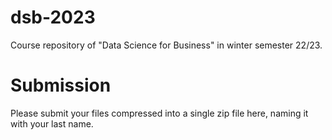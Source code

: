 # dsb-2023
Course repository of "Data Science for Business" in winter semester 22/23.

# Submission 
Please submit your files compressed into a single zip file here, naming it with your last name.
